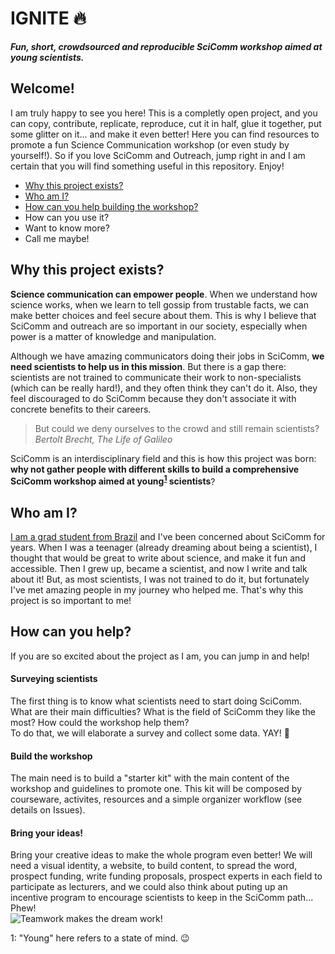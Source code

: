 # IGNITE 🔥  
  
**_Fun, short, crowdsourced and reproducible SciComm workshop aimed at young scientists._**  

## Welcome! 
I am truly happy to see you here! This is a completly open project, and you can copy, contribute, replicate, reproduce, cut it in half, glue it together, put some glitter on it... and make it even better! Here you can find resources to promote a fun Science Communication workshop (or even study by yourself!). So if you love SciComm and Outreach, jump right in and I am certain that you will find something useful in this repository. Enjoy!  

* [Why this project exists?](#why-this-project-exists)  
* [Who am I?](#who-am-i)  
* [How can you help building the workshop?](#how-can-you-help)  
* How can you use it?  
* Want to know more?  
* Call me maybe!  
  
 ## Why this project exists?  
**Science communication can empower people**. When we understand how science works, when we learn to tell gossip from trustable facts, we can make better choices and feel secure about them. This is why I believe that SciComm and outreach are so important in our society, especially when power is a matter of knowledge and manipulation.  
  
Although we have amazing communicators doing their jobs in SciComm, **we need scientists to help us in this mission**. But there is a gap there: scientists are not trained to communicate their work to non-specialists (which can be really hard!), and they often think they can't do it. Also, they feel discouraged to do SciComm because they don't associate it with concrete benefits to their careers.  

> But could we deny ourselves to the crowd and still remain scientists?  
> *Bertolt Brecht, The Life of Galileo*  
  
SciComm is an interdisciplinary field and this is how this project was born: **why not gather people with different skills to build a comprehensive SciComm workshop aimed at young<sup>[1](#young)</sup> scientists**?

## Who am I?  
[I am a grad student from Brazil](https://graciellehigino.github.io/) and I've been concerned about SciComm for years. When I was a teenager (already dreaming about being a scientist), I thought that would be great to write about science, and make it fun and accessible. Then I grew up, became a scientist, and now I write and talk about it! But, as most scientists, I was not trained to do it, but fortunately I've met amazing people in my journey who helped me. That's why this project is so important to me!  

## How can you help?  
If you are so excited about the project as I am, you can jump in and help!  

#### Surveying scientists  
The first thing is to know what scientists need to start doing SciComm. What are their main difficulties? What is the field of SciComm they like the most? How could the workshop help them?  
To do that, we will elaborate a survey and collect some data. YAY! 🎉  

#### Build the workshop  
The main need is to build a "starter kit" with the main content of the workshop and guidelines to promote one. This kit will be composed by courseware, activites, resources and a simple organizer workflow (see details on Issues).  

#### Bring your ideas!  
Bring your creative ideas to make the whole program even better! We will need a visual identity, a website, to build content, to spread the word, prospect funding, write funding proposals, prospect experts in each field to participate as lecturers, and we could also think about puting up an incentive program to encourage scientists to keep in the SciComm path... Phew!  
![Teamwork makes the dream work!](https://media.giphy.com/media/dRoBlcxAu4zNm/giphy.gif)



<a name="young">1</a>: "Young" here refers to a state of mind. 😉

